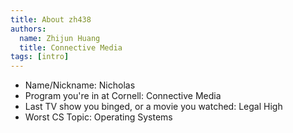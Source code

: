 ```yaml
---
title: About zh438
authors:
  name: Zhijun Huang
  title: Connective Media
tags: [intro]
---
```


- Name/Nickname: Nicholas
- Program you're in at Cornell: Connective Media
- Last TV show you binged, or a movie you watched: Legal High
- Worst CS Topic: Operating Systems
